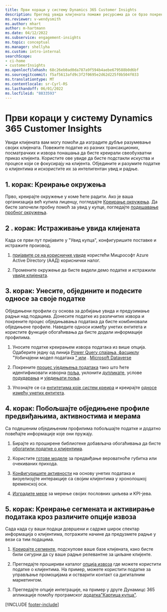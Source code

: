 ```yaml
---
title: Први кораци у систему Dynamics 365 Customer Insights
description: Преглед увида клијената помаже ресурсима да се брзо покрену.
ms.reviewer: v-wendysmith
ms.author: mhart
author: m-hartmann
ms.date: 04/12/2022
ms.subservice: engagement-insights
ms.topic: conceptual
ms.manager: shellyha
ms.custom: intro-internal
searchScope:
- ci-home
- customerInsights
ms.openlocfilehash: 68c26eb0ad0da787a9f594b4aebe679588b0d6bf
ms.sourcegitcommit: f5af5613afd9c3f2f0695e2d62d225f0b504f033
ms.translationtype: MT
ms.contentlocale: sr-Cyrl-RS
ms.lasthandoff: 06/01/2022
ms.locfileid: "8833593"
---
```

# <a name="get-started-with-dynamics-365-customer-insights"></a>Први кораци у систему Dynamics 365 Customer Insights

Увиди клијената вам могу помоћи да изградите дубље разумевање својих клијената. Повежите податке из разних трансакционих, посматрачких и извора понашања да бисте креирали свеобухватни приказ клијента. Користите ове увиде да бисте подстакли искуства и процесе који се фокусирају на клијента. Обједините и разумите податке о клијентима и искористите их за интелигентан увид и радње.

## <a name="step-1-create-an-environment"></a>1. корак: Креирање окружења

Прво, креирајте окружење у коме ћете радити. Ако је ваша организација већ купила лиценцу, погледајте [Креирање окружења](create-environment.md). Да бисте започели пробну помоћ за увид у купце, погледајте [подешавање пробног окружења](trial-signup.md).

## <a name="step-2-explore-customer-insights"></a>2 . корак: Истраживање увида клијената

Када се први пут пријавите у "Увид купца", конфигуришите поставке и истражите производ.

1. [пријавите се на корисничке увиде](https://home.ci.ai.dynamics.com) користећи Мицрософт Azure Active Directory (ААД) кориснички налог.

1. Промените окружење да бисте видели демо податке и истражили [увиде клијената](home.md).

## <a name="step-3-ingest-unify-and-set-up-relationships-for-your-data"></a>3. корак: Унесите, обједините и подесите односе за своје податке

Обједињени профили су основа за добијање увида и предузимање радњи над подацима. Донесите податке из различитих извора и покрените процес обједињавања података да бисте комбиновали обједињене профиле. Наведите односи између унетих ентитета и користите функције обогаћивања да бисте додали информације профилима.

1. Уносите податке креирањем извора података из више опција. Одаберите једну од линија [Power Query спајања, фасциклу](connect-power-query.md) "Уобичајени модел података [" или](connect-common-data-model.md) . [Microsoft Dataverse](connect-dataverse-managed-lake.md)

1. Покрените [процес уједињења података](data-unification.md) тако што ћете идентификовати изворна [поља](map-entities.md), уклонити [дупликате](remove-duplicates.md), услове [подударања](match-entities.md) и [уједињати поља](merge-entities.md).

1. Упознајте се са [ентитетима које систем креира](entities.md) и креирајте [односе између унетих ентитета](relationships.md).

## <a name="step-4-enhance-unified-profiles-with-predictions-activities-and-measures"></a>4. корак: Побољшајте обједињене профиле предвиђањима, активностима и мерама

Са подешеним обједињеним профилима побољшајте податке и додатно повећајте информације које они пружају.

1. Бирајте из проширене библиотеке добављача обогаћивања да бисте [обогатили податке о клијентима](enrichment-hub.md).

1. Користите [готове моделе](predictions-overview.md) за предвиђање вероватноће губитка или очекиваних прихода.

1. [Конфигуришите активности](activities.md) на основу унетих података и визуелизујте интеракције са својим клијентима у хронолошкој временској оси.

1. [Изградите мере](measures.md) за мерење својих пословних циљева и KPI-јева.

## <a name="step-5-create-segments-and-activate-data-through-various-export-options"></a>5. корак: Креирање сегмената и активирање података кроз различите опције извоза

Сада када су ваши подаци довршени и садрже широк спектар информација о клијентима, потражите начине да предузмете радње у вези са тим подацима.

1. [Креирајте сегменте](segments.md), подскупове ваше базе клијената, како бисте били сигурни да су ваше радње релевантне за циљане клијенте.

1. Прегледајте прошириви каталог [опција извоза](export-destinations.md) где можете користити податке о клијентима. На пример, можете користити податке за управљање промоцијама и остварити контакт са дигиталним маркетингом.

1. Прегледајте опције интеграције, на пример у друге Дyнамицс 365 апликације помоћу програмског [додатка"Картица купца"](customer-card-add-in.md).  


[!INCLUDE [footer-include](includes/footer-banner.md)]
